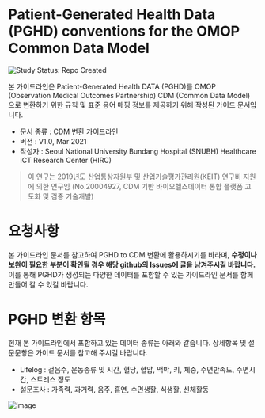 Patient-Generated Health Data (PGHD) conventions for the OMOP Common Data Model
===
<img src="https://img.shields.io/badge/Study%20Status-Repo%20Created-lightgray.svg" alt="Study Status: Repo Created">

본 가이드라인은 Patient-Generated Health DATA (PGHD)를 OMOP (Observation Medical Outcomes Partnership) CDM (Common Data Model) 으로 변환하기 위한 규칙 및 표준 용어 매핑 정보를 제공하기 위해 작성된 가이드 문서입니다.

- 문서 종류 : CDM 변환 가이드라인
- 버전 : V1.0, Mar 2021
- 작성자 : Seoul National University Bundang Hospital (SNUBH) Healthcare ICT Research Center (HIRC)

> 이 연구는 2019년도 산업통상자원부 및 산업기술평가관리원(KEIT) 연구비 지원에 의한 연구임 (No.20004927, CDM 기반 바이오헬스데이터 통합 플랫폼 고도화 및 검증 기술개발)


요청사항
===
본 가이드라인 문서를 참고하여 PGHD to CDM 변환에 활용하시기를 바라며, **수정이나 보완이 필요한 부분이 확인될 경우 해당 github의 Issues에 글을 남겨주시길 바랍니다.** 이를 통해 PGHD가 생성되는 다양한 데이터를 포함할 수 있는 가이드라인 문서를 함께 만들어 갈 수 있길 바랍니다.


PGHD 변환 항목
===
현재 본 가이드라인에서 포함하고 있는 데이터 종류는 아래와 같습니다.
상세항목 및 설문문항은 가이드 문서를 참고해 주시길 바랍니다.
- Lifelog : 걸음수, 운동종류 및 시간, 혈당, 혈압, 맥박, 키, 체중, 수면만족도, 수면시간, 스트레스 정도
- 설문조사 : 가족력, 과거력, 음주, 흡연, 수면생활, 식생활, 신체활동

![image](https://user-images.githubusercontent.com/59809913/117230683-90862e80-ae58-11eb-8322-5bd50efa40cc.png)

